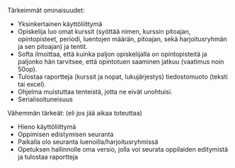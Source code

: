Tärkeimmät ominaisuudet:
  * Yksinkertainen käyttöliittymä
  * Opiskelija luo omat kurssit (syöttää nimen, kurssin pitoajan, opintopisteet, periodi, luentojen määrän,  pitoajan, sekä harjoitusryhmän ja sen pitoajan) ja tentit.
  * Softa ilmoittaa, että kuinka paljon opiskelijalla on opintopisteitä ja paljonko hän tarvitsee, että opintotuen saaminen jatkuu (vaatimus noin 50op).
  * Tulostaa raportteja (kurssit ja nopat, lukujärjestys) tiedostomuoto (teksti tai excel).
  * Ohjelma muistuttaa tenteistä, jotta ne eivät unohtuisi.
  * Serialisoituneisuus

Vähemmän tärkeät: (eli jos jää aikaa toteuttaa)
  * Hieno käyttöliittymä
  * Oppimisen edistymisen seuranta
  * Paikalla olo seuranta luenoilla/harjoitusryhmissä
  * Opetuksen hallinnolle oma versio, jolla voi seurata oppilaiden editymistä ja tulostaa raportteja